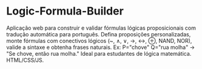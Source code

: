 # Logic-Formula-Builder
Aplicação web para construir e validar fórmulas lógicas proposicionais com tradução automática para português. Defina proposições personalizadas, monte fórmulas com conectivos lógicos (~, ∧, ∨, →, ↔, ⊕, NAND, NOR), valide a sintaxe e obtenha frases naturais. Ex: P="chove" Q="rua molha" → "Se chove, então rua molha." Ideal para estudantes de lógica matemática. HTML/CSS/JS.
